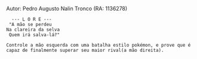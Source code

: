 Autor: Pedro Augusto Nalin Tronco (RA: 1136278)

      --- L O R E ---
     "A mão se perdeu
    Na clareira da selva
     Quem irá salva-lá?"

    Controle a mão esquerda com uma batalha estilo pokémon, e prove que é capaz de finalmente superar seu maior rival(a mão direita).